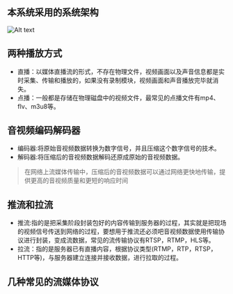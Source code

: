 ## 本系统采用的系统架构
![Alt text](images/image1.png)
## 两种播放方式

- 直播：以媒体直播流的形式，不存在物理文件，视频画面以及声音信息都是实时采集、传输和播放的，如果没有录制模块，视频画面和声音播放完毕就消失。
- 点播：一般都是存储在物理磁盘中的视频文件，最常见的点播文件有mp4、flv、m3u8等。
## 音视频编码解码器

- 编码器:将原始音视频数据转换为数字信号，并且压缩这个数字信号的技术。
- 解码器:将压缩后的音视频数据解码还原成原始的音视频数据。
> 在网络上流媒体传输中，压缩后的音视频数据可以通过网络更快地传输，提供更高的音视频质量和更短的响应时间

## 推流和拉流

- 推流:指的是把采集阶段封装包好的内容传输到服务器的过程，其实就是把现场的视频信号传送到网络的过程，要想用于推流还必须吧音视频数据使用传输协议进行封装，变成流数据，常见的流传输协议有RTSP，RTMP，HLS等。
- 拉流：指的是服务器已有直播内容，根据协议类型(RTMP，RTP，RTSP，HTTP等)，与服务器建立连接并接收数据，进行拉取的过程。
## 几种常见的流媒体协议


